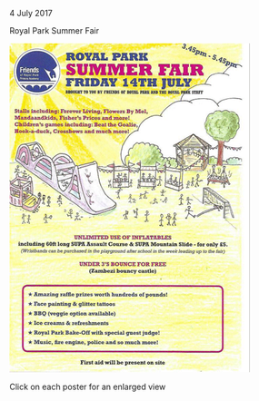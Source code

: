 4 July 2017

Royal Park Summer Fair

[](http://www.northcrayresidents.org.uk/posters/poster102.pdf)

![Image](images/nm0259_2.gif)

Click on each poster for an enlarged view

